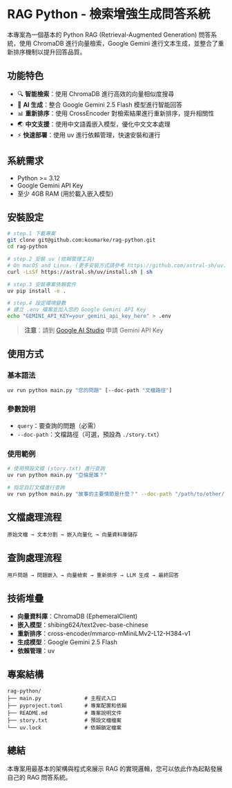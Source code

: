 # RAG Python - 檢索增強生成問答系統

本專案為一個基本的 Python RAG (Retrieval-Augmented Generation) 問答系統，使用 ChromaDB 進行向量檢索，Google Gemini 進行文本生成，並整合了重新排序機制以提升回答品質。

## 功能特色

- 🔍 **智能檢索**：使用 ChromaDB 進行高效的向量相似度搜尋
- 🤖 **AI 生成**：整合 Google Gemini 2.5 Flash 模型進行智能回答
- 📊 **重新排序**：使用 CrossEncoder 對檢索結果進行重新排序，提升相關性
- 🌏 **中文支援**：使用中文語義嵌入模型，優化中文文本處理
- ⚡ **快速部署**：使用 uv 進行依賴管理，快速安裝和運行

## 系統需求

- Python >= 3.12
- Google Gemini API Key
- 至少 4GB RAM (用於載入嵌入模型)

## 安裝設定

```bash
# step.1 下載專案
git clone git@github.com:koumarke/rag-python.git
cd rag-python

# step.2 安裝 uv (依賴管理工具)
# On macOS and Linux. (更多安裝方式請參考 https://github.com/astral-sh/uv)
curl -LsSf https://astral.sh/uv/install.sh | sh

# step.3 安裝專案依賴套件
uv pip install -e .

# step.4 設定環境變數
# 建立 .env 檔案並加入您的 Google Gemini API Key
echo "GEMINI_API_KEY=your_gemini_api_key_here" > .env
```

> **注意**：請到 [Google AI Studio](https://makersuite.google.com/app/apikey) 申請 Gemini API Key

## 使用方式

### 基本語法

```bash
uv run python main.py "您的問題" [--doc-path "文檔路徑"]
```

### 參數說明

- `query`：要查詢的問題（必需）
- `--doc-path`：文檔路徑（可選，預設為 `./story.txt`）

### 使用範例

```bash
# 使用預設文檔 (story.txt) 進行查詢
uv run python main.py "亞倫是誰？"

# 指定自訂文檔進行查詢
uv run python main.py "故事的主要情節是什麼？" --doc-path "/path/to/other/article.txt"
```

## 文檔處理流程

```
原始文檔 → 文本分割 → 嵌入向量化 → 向量資料庫儲存
```

## 查詢處理流程

```
用戶問題 → 問題嵌入 → 向量檢索 → 重新排序 → LLM 生成 → 最終回答
```

## 技術堆疊

- **向量資料庫**：ChromaDB (EphemeralClient)
- **嵌入模型**：shibing624/text2vec-base-chinese
- **重新排序**：cross-encoder/mmarco-mMiniLMv2-L12-H384-v1
- **生成模型**：Google Gemini 2.5 Flash
- **依賴管理**：uv

## 專案結構

```
rag-python/
├── main.py              # 主程式入口
├── pyproject.toml       # 專案配置和依賴
├── README.md            # 專案說明文件
├── story.txt            # 預設文檔檔案
└── uv.lock              # 依賴鎖定檔案
```

## 總結

本專案用最基本的架構與程式來展示 RAG 的實現邏輯，您可以依此作為起點發展自己的 RAG 問答系統。
